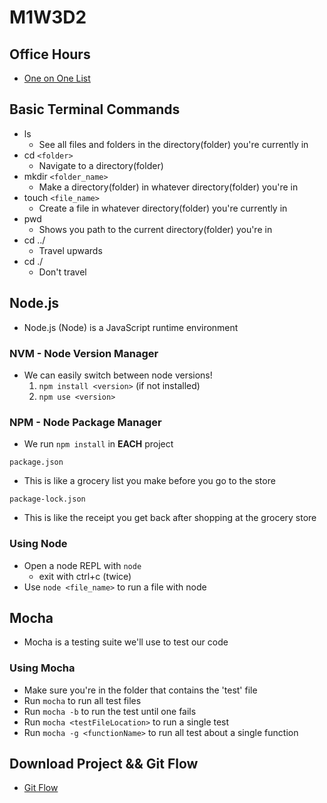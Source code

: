 # M1W3D2

## Office Hours

- [One on One List]

## Basic Terminal Commands

- ls
  - See all files and folders in the directory(folder) you're currently in
- cd `<folder>`
  - Navigate to a directory(folder)
- mkdir `<folder_name>`
  - Make a directory(folder) in whatever directory(folder) you're in
- touch `<file_name>`
  - Create a file in whatever directory(folder) you're currently in
- pwd
  - Shows you path to the current directory(folder) you're in
- cd ../
  - Travel upwards
- cd ./
  - Don't travel

## Node.js

- Node.js (Node) is a JavaScript runtime environment

### NVM - Node Version Manager

- We can easily switch between node versions!
  1. `npm install <version>` (if not installed)
  2. `npm use <version>`

### NPM - Node Package Manager

- We run `npm install` in __EACH__ project

`package.json`

- This is like a grocery list you make before you go to the store

`package-lock.json`

- This is like the receipt you get back after shopping at the grocery store

### Using Node

- Open a node REPL with `node`
  - exit with ctrl+c (twice)
- Use `node <file_name>` to run a file with node

## Mocha

- Mocha is a testing suite we'll use to test our code

### Using Mocha

- Make sure you're in the folder that contains the 'test' file
- Run `mocha` to run all test files
- Run `mocha -b` to run the test until one fails
- Run `mocha <testFileLocation>` to run a single test
- Run `mocha -g <functionName>` to run all test about a single function

## Download Project && Git Flow

- [Git Flow]

[Git Flow]: gitflow/README.md
[One on One List]: https://docs.google.com/spreadsheets/d/12_NDRZO4QSZ6fMdlDj3uEn3tZ18_U1t1fqEZXxWHk3A/edit#gid=1323684749
